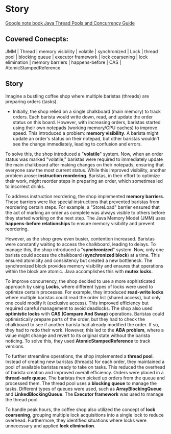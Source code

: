# Story
[Google note book Java Thread Pools and Concurrency Guide](https://notebooklm.google.com/notebook/448c2ea8-ad9d-4c2a-a9d0-2aa5b12ec5bf?_gl=1*7g0aos*_ga*MTM4MjA2OTQ3Ny4xNzQwMDI4NTQx*_ga_W0LDH41ZCB*MTc0MDk5MzczNi40LjEuMTc0MDk5Mzc0MC41Ni4wLjA.)
## Covered Conecpts:
JMM |  Thread | memory visibliity | volatile | synchronized | Lock | thread pool | blocking queue | executor framework | lock coarsening | lock elimination | memory barriers | happens-before | CAS | AtomicStampedReference
## Story
Imagine a bustling coffee shop where multiple baristas (threads) are preparing orders (tasks).

*   Initially, the shop relied on a single chalkboard (main memory) to track orders. Each barista would write down, read, and update the order status on this board. However, with increasing orders, baristas started using their own notepads (working memory/CPU caches) to improve speed. This introduced a problem: **memory visibility**. A barista might update an order's status on their notepad, but other baristas wouldn't see the change immediately, leading to confusion and errors.

To solve this, the shop introduced a "**volatile**" system. Now, when an order status was marked "volatile," baristas were required to immediately update the main chalkboard after making changes on their notepads, ensuring that everyone saw the most current status. While this improved visibility, another problem arose: **instruction reordering**. Baristas, in their effort to optimize their work, might reorder steps in preparing an order, which sometimes led to incorrect drinks.

To address instruction reordering, the shop implemented **memory barriers**. These barriers were like special instructions that prevented baristas from reordering certain steps. For example, a "StoreLoad" barrier ensured that the act of marking an order as complete was always visible to others before they started working on the next step. The Java Memory Model (JMM) uses **happens-before relationships** to ensure memory visibility and prevent reordering.

However, as the shop grew even busier, contention increased. Baristas were constantly waiting to access the chalkboard, leading to delays. To manage this, the shop introduced a "**synchronized**" system. Now, only one barista could access the chalkboard (**synchronized block**) at a time. This ensured atomicity and consistency but created a new bottleneck. The synchronized block provides memory visibility and ensures that operations within the block are atomic. Java accomplishes this with **mutex locks**.

To improve concurrency, the shop decided to use a more sophisticated approach by using **Locks**, where different types of locks were used to optimize certain processes. For example, they introduced **read-write locks** where multiple baristas could read the order list (shared access), but only one could modify it (exclusive access). This improved efficiency but required careful management to avoid deadlocks. The shop also used **optimistic locks** with **CAS (Compare And Swap)** operations. Baristas could optimistically prepare parts of the order, but they had to check the chalkboard to see if another barista had already modified the order. If so, they had to redo their work. However, this led to the **ABA problem**, where a value might change and revert to its original state without the barista noticing. To solve this, they used **AtomicStampedReference** to track versions.

To further streamline operations, the shop implemented a **thread pool**. Instead of creating new baristas (threads) for each order, they maintained a pool of available baristas ready to take on tasks. This reduced the overhead of barista creation and improved overall efficiency. Orders were placed in a **thread-safe queue**. The baristas then picked up orders from the queue and processed them. The thread pool uses a **blocking queue** to manage the tasks. Different types of queues were used, such as **ArrayBlockingQueue** and **LinkedBlockingQueue**. The **Executor framework** was used to manage the thread pool.

To handle peak hours, the coffee shop also utilized the concept of **lock coarsening**, grouping multiple lock acquisitions into a single lock to reduce overhead. Furthermore, they identified situations where locks were unnecessary and applied **lock elimination**.

